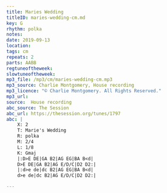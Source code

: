 ```yaml
---
title: Maries Wedding
titleID: maries-wedding-cm.md
key: G
rhythm: polka
notes:
date: 2019-09-13
location:
tags: cm
repeats: 2
parts: AABB
regtuneoftheweek:
slowtuneoftheweek:
mp3_file: /mp3/cm/maries-wedding-cm.mp3
mp3_source: Charlie Montgomery, House recording
mp3_licence: "© Charlie Montgomery. All Rights Reserved."
mp3_url:
source:  House recording
abc_source: The Session
abc_url: https://thesession.org/tunes/1797
abc: |
    X: 2
    T: Marie's Wedding
    R: polka
    M: 2/4
    L: 1/8
    K: Gmaj
    |:D>E DE|GA B2|AG EG|BA B<d|
    D>E DE|GA B2|AG E/D/C|D2 D2:|
    |:d>e de|dc B2|AG EG|BA B<d|
    d>e de|dc B2|AG E/D/C|D2 D2:|

---
```

